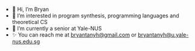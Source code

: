 - 👋 Hi, I’m Bryan
- 👀 I’m interested in program synthesis, programming languages and theoretical CS
- 🌱 I’m currently a senior at Yale-NUS
- ✨ You can reach me at bryantanyh@gmail.com or bryantanyh@u.yale-nus.edu.sg


<!---
tanyhb1/tanyhb1 is a ✨ special ✨ repository because its `README.md` (this file) appears on your GitHub profile.
You can click the Preview link to take a look at your changes.
--->
